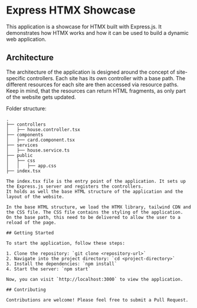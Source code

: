 # Express HTMX Showcase

This application is a showcase for HTMX built with Express.js. It demonstrates how HTMX works and how it can be used to build a dynamic web application.

## Architecture

The architecture of the application is designed around the concept of site-specific controllers. Each site has its own controller with a base path. The different resources for each site are then accessed via resource paths.
Keep in mind, that the resources can return HTML fragments, as only part of the website gets updated.

Folder structure:

```
.
├── controllers
│   ├── house.controller.tsx
├── components
│   ├── card.component.tsx
├── services
│   ├── house.service.ts
├── public
│   ├── css
│   │   ├── app.css
├── index.tsx

The index.tsx file is the entry point of the application. It sets up the Express.js server and registers the controllers.
It holds as well the base HTML structure of the application and the layout of the website.

In the base HTML structure, we load the HTMX library, tailwind CDN and the CSS file. The CSS file contains the styling of the application.
On the base path, this need to be delivered to allow the user to a reload of the page.

## Getting Started

To start the application, follow these steps:

1. Clone the repository: `git clone <repository-url>`
2. Navigate into the project directory: `cd <project-directory>`
3. Install the dependencies: `npm install`
4. Start the server: `npm start`

Now, you can visit `http://localhost:3000` to view the application.

## Contributing

Contributions are welcome! Please feel free to submit a Pull Request.

```
